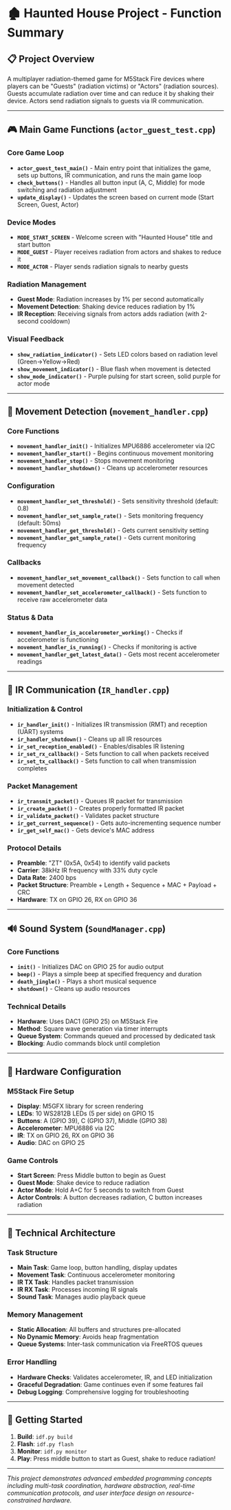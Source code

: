 # 🏚️ Haunted House Project - Function Summary

## 📋 **Project Overview**
A multiplayer radiation-themed game for M5Stack Fire devices where players can be "Guests" (radiation victims) or "Actors" (radiation sources). Guests accumulate radiation over time and can reduce it by shaking their device. Actors send radiation signals to guests via IR communication.

---

## 🎮 **Main Game Functions** (`actor_guest_test.cpp`)

### **Core Game Loop**
- **`actor_guest_test_main()`** - Main entry point that initializes the game, sets up buttons, IR communication, and runs the main game loop
- **`check_buttons()`** - Handles all button input (A, C, Middle) for mode switching and radiation adjustment
- **`update_display()`** - Updates the screen based on current mode (Start Screen, Guest, Actor)

### **Device Modes**
- **`MODE_START_SCREEN`** - Welcome screen with "Haunted House" title and start button
- **`MODE_GUEST`** - Player receives radiation from actors and shakes to reduce it
- **`MODE_ACTOR`** - Player sends radiation signals to nearby guests

### **Radiation Management**
- **Guest Mode**: Radiation increases by 1% per second automatically
- **Movement Detection**: Shaking device reduces radiation by 1%
- **IR Reception**: Receiving signals from actors adds radiation (with 2-second cooldown)

### **Visual Feedback**
- **`show_radiation_indicator()`** - Sets LED colors based on radiation level (Green→Yellow→Red)
- **`show_movement_indicator()`** - Blue flash when movement is detected
- **`show_mode_indicator()`** - Purple pulsing for start screen, solid purple for actor mode

---

## 🏃 **Movement Detection** (`movement_handler.cpp`)

### **Core Functions**
- **`movement_handler_init()`** - Initializes MPU6886 accelerometer via I2C
- **`movement_handler_start()`** - Begins continuous movement monitoring
- **`movement_handler_stop()`** - Stops movement monitoring
- **`movement_handler_shutdown()`** - Cleans up accelerometer resources

### **Configuration**
- **`movement_handler_set_threshold()`** - Sets sensitivity threshold (default: 0.8)
- **`movement_handler_set_sample_rate()`** - Sets monitoring frequency (default: 50ms)
- **`movement_handler_get_threshold()`** - Gets current sensitivity setting
- **`movement_handler_get_sample_rate()`** - Gets current monitoring frequency

### **Callbacks**
- **`movement_handler_set_movement_callback()`** - Sets function to call when movement detected
- **`movement_handler_set_accelerometer_callback()`** - Sets function to receive raw accelerometer data

### **Status & Data**
- **`movement_handler_is_accelerometer_working()`** - Checks if accelerometer is functioning
- **`movement_handler_is_running()`** - Checks if monitoring is active
- **`movement_handler_get_latest_data()`** - Gets most recent accelerometer readings

---

## 📡 **IR Communication** (`IR_handler.cpp`)

### **Initialization & Control**
- **`ir_handler_init()`** - Initializes IR transmission (RMT) and reception (UART) systems
- **`ir_handler_shutdown()`** - Cleans up all IR resources
- **`ir_set_reception_enabled()`** - Enables/disables IR listening
- **`ir_set_rx_callback()`** - Sets function to call when packets received
- **`ir_set_tx_callback()`** - Sets function to call when transmission completes

### **Packet Management**
- **`ir_transmit_packet()`** - Queues IR packet for transmission
- **`ir_create_packet()`** - Creates properly formatted IR packet
- **`ir_validate_packet()`** - Validates packet structure
- **`ir_get_current_sequence()`** - Gets auto-incrementing sequence number
- **`ir_get_self_mac()`** - Gets device's MAC address

### **Protocol Details**
- **Preamble**: "ZT" (0x5A, 0x54) to identify valid packets
- **Carrier**: 38kHz IR frequency with 33% duty cycle
- **Data Rate**: 2400 bps
- **Packet Structure**: Preamble + Length + Sequence + MAC + Payload + CRC
- **Hardware**: TX on GPIO 26, RX on GPIO 36

---

## 🔊 **Sound System** (`SoundManager.cpp`)

### **Core Functions**
- **`init()`** - Initializes DAC on GPIO 25 for audio output
- **`beep()`** - Plays a simple beep at specified frequency and duration
- **`death_jingle()`** - Plays a short musical sequence
- **`shutdown()`** - Cleans up audio resources

### **Technical Details**
- **Hardware**: Uses DAC1 (GPIO 25) on M5Stack Fire
- **Method**: Square wave generation via timer interrupts
- **Queue System**: Commands queued and processed by dedicated task
- **Blocking**: Audio commands block until completion

---

## 🎯 **Hardware Configuration**

### **M5Stack Fire Setup**
- **Display**: M5GFX library for screen rendering
- **LEDs**: 10 WS2812B LEDs (5 per side) on GPIO 15
- **Buttons**: A (GPIO 39), C (GPIO 37), Middle (GPIO 38)
- **Accelerometer**: MPU6886 via I2C
- **IR**: TX on GPIO 26, RX on GPIO 36
- **Audio**: DAC on GPIO 25

### **Game Controls**
- **Start Screen**: Press Middle button to begin as Guest
- **Guest Mode**: Shake device to reduce radiation
- **Actor Mode**: Hold A+C for 5 seconds to switch from Guest
- **Actor Controls**: A button decreases radiation, C button increases radiation

---

## 🔧 **Technical Architecture**

### **Task Structure**
- **Main Task**: Game loop, button handling, display updates
- **Movement Task**: Continuous accelerometer monitoring
- **IR TX Task**: Handles packet transmission
- **IR RX Task**: Processes incoming IR signals
- **Sound Task**: Manages audio playback queue

### **Memory Management**
- **Static Allocation**: All buffers and structures pre-allocated
- **No Dynamic Memory**: Avoids heap fragmentation
- **Queue Systems**: Inter-task communication via FreeRTOS queues

### **Error Handling**
- **Hardware Checks**: Validates accelerometer, IR, and LED initialization
- **Graceful Degradation**: Game continues even if some features fail
- **Debug Logging**: Comprehensive logging for troubleshooting

---

## 🚀 **Getting Started**

1. **Build**: `idf.py build`
2. **Flash**: `idf.py flash`
3. **Monitor**: `idf.py monitor`
4. **Play**: Press middle button to start as Guest, shake to reduce radiation!

---

*This project demonstrates advanced embedded programming concepts including multi-task coordination, hardware abstraction, real-time communication protocols, and user interface design on resource-constrained hardware.*
